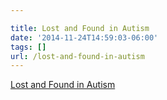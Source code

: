 ```yaml
---

title: Lost and Found in Autism
date: '2014-11-24T14:59:03-06:00'
tags: []
url: /lost-and-found-in-autism
---
```

<a href="http://seventhvoice.wordpress.com/2014/11/20/lost-and-found-in-autism/">Lost and Found in Autism</a><br/>
